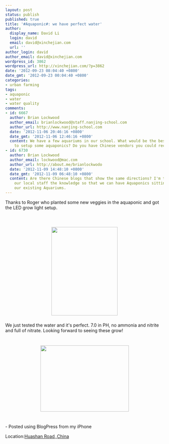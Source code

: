 ```yaml
---
layout: post
status: publish
published: true
title: '#Aquaponic#: we have perfect water'
author:
  display_name: David Li
  login: david
  email: david@xinchejian.com
  url: ''
author_login: david
author_email: david@xinchejian.com
wordpress_id: 3862
wordpress_url: http://xinchejian.com/?p=3862
date: '2012-09-23 08:04:40 +0800'
date_gmt: '2012-09-23 00:04:40 +0800'
categories:
- urban farming
tags:
- aquaponic
- water
- water quality
comments:
- id: 6667
  author: Brian Lockwood
  author_email: brianlockwood@staff.nanjing-school.com
  author_url: http://www.nanjing-school.com
  date: '2012-11-06 20:46:16 +0800'
  date_gmt: '2012-11-06 12:46:16 +0800'
  content: We have a few aquariums in our school. What would be the best way for us
    to setup some aquaponics? Do you have Chinese vendors you could recommend?
- id: 6730
  author: Brian Lockwood
  author_email: lockwood@mac.com
  author_url: http://about.me/brianlockwodo
  date: '2012-11-09 14:48:10 +0800'
  date_gmt: '2012-11-09 06:48:10 +0800'
  content: Are there Chinese blogs that show the same directions? I'm trying to give
    our local staff the knowledge so that we can have Aquaponics sitting on top of
    our existing Aquariums.
---
```

<p>Thanks to Roger who planted some new veggies in the aquaponic and got the LED grow light setup.<br />
<br /><br /><center><a href='http://xinchejian.com/wp-content/uploads/2012/09/CBCF4BF4-4600-46C8-A93D-97E10377941115.jpg'><img src='http://xinchejian.com/wp-content/uploads/2012/09/CBCF4BF4-4600-46C8-A93D-97E10377941115.jpg' border='0' width='210' height='281' style='margin:5px'></a></center><br />We just tested the water and it's perfect. 7.0 in PH, no ammonia and nitrite and full of nitrate. Looking forward to seeing these grow!<br />
<br /><br /><center><a href='http://xinchejian.com/wp-content/uploads/2012/09/51642C89-DE6C-42EC-8BBD-6FD80F4A8AA016.jpg'><img src='http://xinchejian.com/wp-content/uploads/2012/09/51642C89-DE6C-42EC-8BBD-6FD80F4A8AA016.jpg' border='0' width='281' height='210' style='margin:5px'></a></center><br /><br />
- Posted using BlogPress from my iPhone<br />
<p class='blogpress_location'>Location:<a href='http://maps.google.com/maps?q=Huashan%20Road,,China%4031.217221%2C121.440085&z=10'>Huashan Road,,China</a></p></p>
